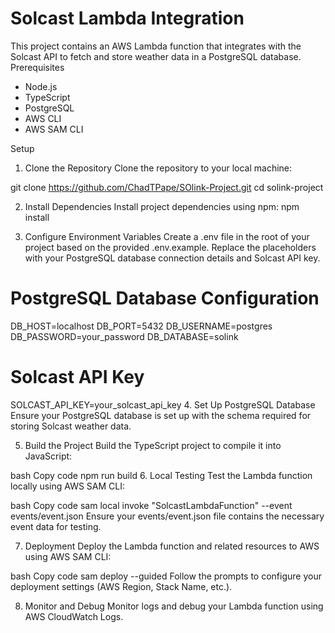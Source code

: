 # Solcast Lambda Integration

This project contains an AWS Lambda function that integrates with the Solcast API to fetch and store weather data in a PostgreSQL database.
Prerequisites

- Node.js
- TypeScript
- PostgreSQL
- AWS CLI
- AWS SAM CLI

Setup
1. Clone the Repository
Clone the repository to your local machine:

git clone https://github.com/ChadTPape/SOlink-Project.git
cd solink-project

2. Install Dependencies
Install project dependencies using npm:
npm install

3. Configure Environment Variables
Create a .env file in the root of your project based on the provided .env.example. Replace the placeholders with your PostgreSQL database connection details and Solcast API key.


# PostgreSQL Database Configuration
DB_HOST=localhost
DB_PORT=5432
DB_USERNAME=postgres
DB_PASSWORD=your_password
DB_DATABASE=solink

# Solcast API Key
SOLCAST_API_KEY=your_solcast_api_key
4. Set Up PostgreSQL Database
Ensure your PostgreSQL database is set up with the schema required for storing Solcast weather data.

5. Build the Project
Build the TypeScript project to compile it into JavaScript:

bash
Copy code
npm run build
6. Local Testing
Test the Lambda function locally using AWS SAM CLI:

bash
Copy code
sam local invoke "SolcastLambdaFunction" --event events/event.json
Ensure your events/event.json file contains the necessary event data for testing.

7. Deployment
Deploy the Lambda function and related resources to AWS using AWS SAM CLI:

bash
Copy code
sam deploy --guided
Follow the prompts to configure your deployment settings (AWS Region, Stack Name, etc.).

8. Monitor and Debug
Monitor logs and debug your Lambda function using AWS CloudWatch Logs.
